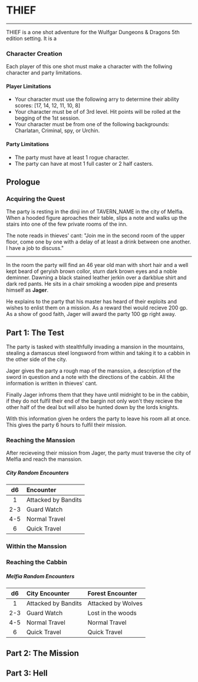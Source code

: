 # THIEF
___
THIEF is a one shot adventure for the Wulfgar Dungeons & Dragons 5th edition setting. It is a 

### Character Creation
Each player of this one shot must make a character with the follwing character and party limitations.

#### Player Limitations
- Your character must use the following arry to determine their ability scores: [17, 14, 12, 11, 10, 8]
- Your character must be of of 3rd level. Hit points will be rolled at the begging of the 1st session.
- Your character must be from one of the following backgrounds: Charlatan, Criminal, spy, or Urchin.

#### Party Limitations
- The party must have at least 1 rogue character.
- The party can have at most 1 full caster or 2 half casters.

## Prologue

### Acquiring the Quest
The party is resting in the dinji inn of TAVERN_NAME in the city of Melfia. When a hooded figure aproaches their table, slips a note and walks up the stairs into one of the few private rooms of the inn.

The note reads in thieves' cant: "Join me in the second room of the upper floor, come one by one with a delay of at least a drink between one another. I have a job to discuss."
___
In the room the party will find an 46 year old man with short hair and a well kept beard of geryish brown collor, sturn dark brown eyes and a noble deminner. Dawning a black stained leather jerkin over a darkblue shirt and dark red pants. He sits in a chair smoking a wooden pipe and presents himself as **Jager**.

He explains to the party that his master has heard of their exploits and wishes to enlist them on a mission. As a reward thei would recieve 200 gp. As a show of good faith, Jager will award the party 100 gp right away.

## Part 1: The Test
The party is tasked with stealthfully invading a mansion in the mountains, stealing a damascus steel longsword from within and taking it to a cabbin in the other side of the city.

Jager gives the party a rough map of the manssion, a description of the sword in question and a note with the directions of the cabbin. All the information is written in thieves' cant.

Finally Jager infroms them that they have until midnight to be in the cabbin, if they do not fulfil their end of the bargin not only won't they recieve the other half of the deal but will also be hunted down by the lords knights.

With this information given he orders the party to leave his room all at once. This gives the party 6 hours to fulfil their mission.

### Reaching the Manssion
After recieveing their mission from Jager, the party must traverse the city of Melfia and reach the manssion.

##### City Random Encounters
| d6  | Encounter           |
|:---:|:--------------------|
|  1  | Attacked by Bandits |
| 2-3 | Guard Watch         |
| 4-5 | Normal Travel       |
|  6  | Quick Travel        |

### Within the Manssion

### Reaching the Cabbin

##### Melfia Random Encounters
| d6  | City Encounter      | Forest Encounter   |
|:---:|:--------------------|:-------------------|
|  1  | Attacked by Bandits | Attacked by Wolves |
| 2-3 | Guard Watch         | Lost in the woods  |
| 4-5 | Normal Travel       | Normal Travel      |
|  6  | Quick Travel        | Quick Travel       |


## Part 2: The Mission

## Part 3: Hell
